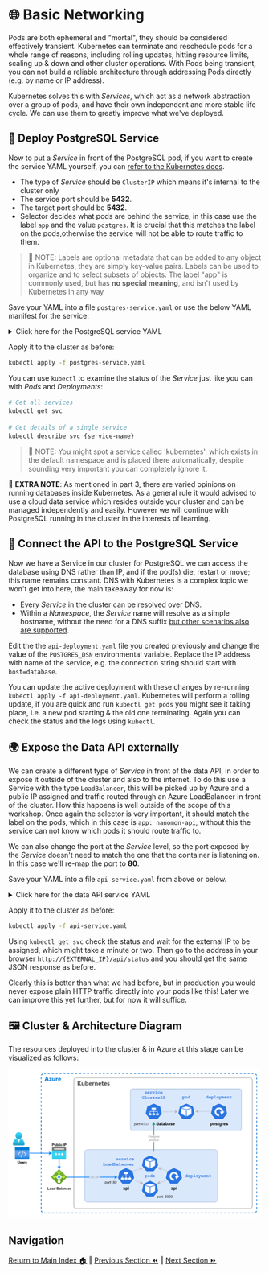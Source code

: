 # 🌐 Basic Networking

Pods are both ephemeral and "mortal", they should be considered effectively transient.
Kubernetes can terminate and reschedule pods for a whole range of reasons, including rolling updates, hitting resource limits, scaling up & down and other cluster operations.
With Pods being transient, you can not build a reliable architecture through addressing Pods directly (e.g. by name or IP address).

Kubernetes solves this with _Services_, which act as a network abstraction over a group of pods, and have their own independent and more stable life cycle.
We can use them to greatly improve what we've deployed.

## 🧩 Deploy PostgreSQL Service

Now to put a _Service_ in front of the PostgreSQL pod, if you want to create the service YAML yourself, you can [refer to the Kubernetes docs](https://kubernetes.io/docs/concepts/services-networking/service/#defining-a-service).

- The type of _Service_ should be `ClusterIP` which means it's internal to the cluster only
- The service port should be **5432**.
- The target port should be **5432**.
- Selector decides what pods are behind the service, in this case use the label `app` and the value `postgres`. It is crucial that this matches the label on the pods,otherwise the
  service will not be able to route traffic to them.

> 📝 NOTE: Labels are optional metadata that can be added to any object in Kubernetes, they are simply key-value pairs. Labels can be used to organize and to select subsets of objects.
> The label "app" is commonly used, but has **no special meaning**, and isn't used by Kubernetes in any way

Save your YAML into a file `postgres-service.yaml` or use the below YAML manifest for the service:

<details markdown="1">
<summary>Click here for the PostgreSQL service YAML</summary>

```yaml
kind: Service
apiVersion: v1

metadata:
  # We purposefully pick a different name for the service from the deployment
  name: database

spec:
  type: ClusterIP
  selector:
    app: postgres
  ports:
    - protocol: TCP
      port: 5432
      targetPort: 5432
```

</details>

Apply it to the cluster as before:

```bash
kubectl apply -f postgres-service.yaml
```

You can use `kubectl` to examine the status of the _Service_ just like you can with _Pods_ and _Deployments_:

```bash
# Get all services
kubectl get svc

# Get details of a single service
kubectl describe svc {service-name}
```

> 📝 NOTE: You might spot a service called 'kubernetes', which exists in the default namespace and is placed there automatically, despite sounding very important you can completely ignore it.

🛑 **EXTRA NOTE**: As mentioned in part 3, there are varied opinions on running databases inside Kubernetes. As a general rule it would advised to use a cloud data service which resides outside your cluster and can be managed independently and easily. However we will continue with PostgreSQL running in the cluster in the interests of learning.

## 📡 Connect the API to the PostgreSQL Service

Now we have a Service in our cluster for PostgreSQL we can access the database using DNS rather than IP, and if the pod(s) die, restart or move; this name remains constant.
DNS with Kubernetes is a complex topic we won't get into here, the main takeaway for now is:

- Every _Service_ in the cluster can be resolved over DNS.
- Within a _Namespace_, the _Service_ name will resolve as a simple hostname, without the need for a
  DNS suffix [but other scenarios also are supported](https://kubernetes.io/docs/concepts/services-networking/dns-pod-service/).

Edit the the `api-deployment.yaml` file you created previously and change the value of the
`POSTGRES_DSN` environmental variable. Replace the IP address with name of the service, e.g. the
connection string should start with `host=database`.

You can update the active deployment with these changes by re-running `kubectl apply -f api-deployment.yaml`.
Kubernetes will perform a rolling update, if you are quick and run `kubectl get pods` you might see it taking place, i.e. a new pod starting & the old one terminating.
Again you can check the status and the logs using `kubectl`.

## 🌍 Expose the Data API externally

We can create a different type of _Service_ in front of the data API, in order to expose it outside of the cluster and also to the internet.
To do this use a Service with the type `LoadBalancer`, this will be picked up by Azure and a public IP assigned and traffic routed through an Azure LoadBalancer in front of the cluster.
How this happens is well outside of the scope of this workshop. Once again the selector is very important, it should match the label on the pods, which in this case is `app: nanomon-api`,
without this the service can not know which pods it should route traffic to.

We can also change the port at the _Service_ level, so the port exposed by the _Service_ doesn't need to match the one that the container is listening on. In this case we'll re-map the port to **80**.

Save your YAML into a file `api-service.yaml` from above or below.

<details markdown="1">
<summary>Click here for the data API service YAML</summary>

```yaml
kind: Service
apiVersion: v1

metadata:
  name: api

spec:
  type: LoadBalancer
  selector:
    app: nanomon-api
  ports:
    - protocol: TCP
      port: 80
      targetPort: 8000
```

</details>

Apply it to the cluster as before:

```bash
kubectl apply -f api-service.yaml
```

Using `kubectl get svc` check the status and wait for the external IP to be assigned, which might take a minute or two.
Then go to the address in your browser `http://{EXTERNAL_IP}/api/status` and you should get the same JSON response as before.

Clearly this is better than what we had before, but in production you would never expose plain HTTP traffic directly into your pods like this!
Later we can improve this yet further, but for now it will suffice.

## 🖼️ Cluster & Architecture Diagram

The resources deployed into the cluster & in Azure at this stage can be visualized as follows:

![architecture diagram](./diagram.drawio.png)

## Navigation

[Return to Main Index 🏠](../readme.md) ‖
[Previous Section ⏪](../04-deployment/readme.md) ‖ [Next Section ⏩](../06-frontend/readme.md)
